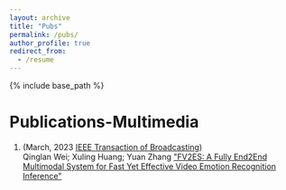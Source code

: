 ```yaml
---
layout: archive
title: "Pubs"
permalink: /pubs/
author_profile: true
redirect_from:
  - /resume
---
```


{% include base_path %}

Publications-Multimedia
======

1. (March, 2023 [IEEE Transaction of Broadcasting](https://bts.ieee.org/publications/ieee-transactions-on-broadcasting.html))  
Qinglan Wei; Xuling Huang; Yuan Zhang ["FV2ES: A Fully End2End Multimodal System for Fast Yet Effective Video Emotion Recognition Inference"](https://ieeexplore.ieee.org/document/9944173)